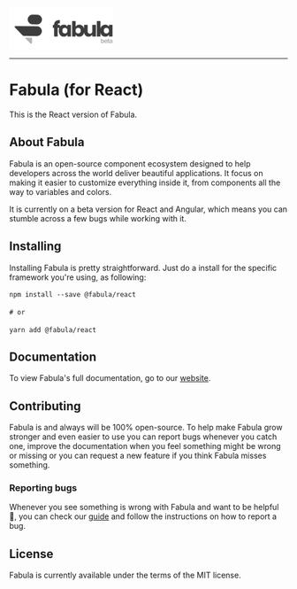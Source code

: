 <a href="https://www.fabulaui.com" target="_blank">
    <img alt="Fabula (for React)" height="75" src="https://github.com/fabula-ui/react/blob/master/.github/fabula-logo.svg">
</a>

---

# Fabula (for React)

This is the React version of Fabula.

## About Fabula

Fabula is an open-source component ecosystem designed to help developers across the world deliver beautiful applications. It focus on making it easier to customize everything inside it, from components all the way to variables and colors.

It is currently on a beta version for React and Angular, which means you can stumble across a few bugs while working with it.

## Installing

Installing Fabula is pretty straightforward. Just do a install for the specific framework you're using, as following:

```
npm install --save @fabula/react

# or

yarn add @fabula/react
```

## Documentation

To view Fabula's full documentation, go to our [website](https://www.fabulaui.com/docs).

## Contributing

Fabula is and always will be 100% open-source. To help make Fabula grow stronger and even easier to use you can report bugs whenever you catch one, improve the documentation when you feel something might be wrong or missing or you can request a new feature if you think Fabula misses something.

### Reporting bugs

Whenever you see something is wrong with Fabula and want to be helpful 💙, you can check our [guide](https://github.com/fabula-ui/react/blob/master/.github/REPORTING-BUGS.md) and follow the instructions on how to report a bug.

## License

Fabula is currently available under the terms of the MIT license.